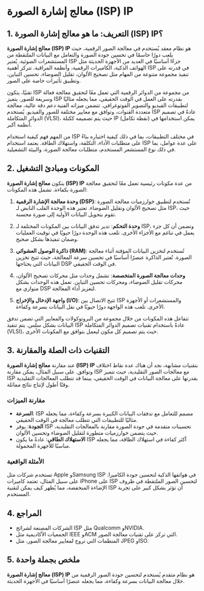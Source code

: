 # معالج إشارة الصورة (ISP) IP

## 1. التعريف: ما هو **معالج إشارة الصورة (ISP) IP**؟
**معالج إشارة الصورة (ISP) IP** هو نظام معقد يُستخدم في معالجة الصور الرقمية، حيث يلعب دورًا حاسمًا في تحسين جودة الصورة والتعامل مع البيانات الملتقطة من المستشعرات الضوئية. يُعتبر ISP جزءًا أساسيًا في العديد من الأجهزة الحديثة مثل الهواتف الذكية، الكاميرات الرقمية، وأنظمة المراقبة. تتركز أهمية ISP في قدرته على تنفيذ مجموعة متنوعة من المهام مثل تصحيح الألوان، تقليل الضوضاء، تحسين التباين، وتطبيق تأثيرات خاصة على الصور. 

تقنيًا، يتكون ISP من مجموعة من الدوائر الرقمية التي تعمل معًا لتحقيق معالجة فعالة وسريعة للصور. يتميز ISP بقدرته على العمل في الوقت الحقيقي، مما يجعله مثاليًا لتطبيقات الفيديو والتصوير الفوتوغرافي. تتضمن ميزاته الفنية دعم دقة عالية، معالجة متعددة القنوات، وتوافق مع معايير مختلفة للصور والفيديو. يُستخدم ISP عادةً في تصميم الدوائر المتكاملة (VLSI)، حيث يتم تصميمه ككتلة IP (نقطة تكامل) يمكن استخدامها في أنظمة أكبر. 

من المهم فهم كيفية استخدام ISP في مختلف التطبيقات، بما في ذلك كيفية اختياره بناءً على متطلبات الأداء، التكلفة، واستهلاك الطاقة. يعتمد استخدام ISP على عدة عوامل، بما في ذلك نوع المستشعر المستخدم، متطلبات معالجة الصورة، والبيئة التشغيلية.

## 2. المكونات ومبادئ التشغيل
يتكون **معالج إشارة الصورة (ISP) IP** من عدة مكونات رئيسية تعمل معًا لتحقيق معالجة الصورة بكفاءة. تشمل هذه المكونات:

1. **وحدة معالجة الإشارة الرقمية (DSP)**: تُستخدم لتطبيق خوارزميات معالجة الصورة مثل تصحيح الألوان وتقليل الضوضاء. تعتبر هذه الوحدة القلب النابض لـ ISP، حيث تقوم بتحويل البيانات الأولية إلى صورة محسنة.

2. **وحدة التحكم**: تدير تدفق البيانات بين المكونات المختلفة لـ ISP، وتضمن أن كل جزء يعمل في تناغم مع الأجزاء الأخرى. تلعب هذه الوحدة دورًا حيويًا في توقيت العمليات وضمان تنفيذها بشكل صحيح.

3. **ذاكرة الوصول العشوائي (RAM)**: تُستخدم لتخزين البيانات المؤقتة أثناء معالجة الصورة. تُعتبر الذاكرة عنصرًا أساسيًا في تحسين سرعة المعالجة، حيث تتيح تخزين البيانات التي يحتاجها DSP في الوقت الحقيقي.

4. **وحدات معالجة الصورة المتخصصة**: تشمل وحدات مثل محركات تصحيح الألوان، محركات تقليل الضوضاء، ومحركات تحسين التباين. تعمل هذه الوحدات بشكل متوازي مع DSP لتعزيز أداء المعالجة.

5. **واجهة الإدخال والإخراج (I/O)**: تتيح الاتصال بين ISP والمستشعرات أو الأجهزة الأخرى. تلعب هذه الواجهة دورًا حيويًا في نقل البيانات بسرعة وكفاءة.

تتفاعل هذه المكونات من خلال مجموعة من البروتوكولات والمعايير التي تضمن تدفق البيانات بشكل سلس. يتم تنفيذ ISP عادةً باستخدام تقنيات تصميم الدوائر المتكاملة (VLSI)، حيث يتم تصميم كل مكون ليعمل بتوافق مع المكونات الأخرى. 

## 3. التقنيات ذات الصلة والمقارنة
عند مقارنة **معالج إشارة الصورة (ISP) IP** بتقنيات مشابهة، نجد أن هناك عدة نقاط اختلاف وتوافق. على سبيل المثال، يمكن مقارنة ISP مع معالجات الصور التقليدية، حيث تتميز ISP بقدرتها على معالجة البيانات في الوقت الحقيقي، بينما قد تتطلب المعالجات التقليدية وقتًا أطول لإنتاج نتائج مماثلة.

### مقارنة الميزات
- **السرعة**: ISP مصمم للتعامل مع تدفقات البيانات الكبيرة بسرعة وكفاءة، مما يجعله مثاليًا للتطبيقات التي تتطلب معالجة في الوقت الحقيقي.
- **الجودة**: يوفر ISP تحسينات متقدمة في جودة الصورة مقارنة بالمعالجات التقليدية، حيث يتضمن خوارزميات متطورة لتقليل الضوضاء وتحسين الألوان.
- **الاستهلاك الطاقي**: عادةً ما يكون ISP أكثر كفاءة في استهلاك الطاقة، مما يجعله مناسبًا للأجهزة المحمولة.

### الأمثلة الواقعية
تستخدم شركات مثل Apple وSamsung ISP في هواتفها الذكية لتحسين جودة الكاميرا. على سبيل المثال، تعتمد كاميرات iPhone على ISP لتحسين الصور الملتقطة في ظروف الإضاءة المنخفضة، مما يُظهر كيف يمكن لتقنية ISP أن تؤثر بشكل كبير على تجربة المستخدم.

## 4. المراجع
- الشركات المصنعة لشرائح ISP مثل Qualcomm وNVIDIA.
- الجمعيات الأكاديمية مثل IEEE وACM التي تركز على تقنيات معالجة الصور.
- المنظمات التي تروج لمعايير معالجة الصور، مثل JPEG وISO.

## 5. ملخص بجملة واحدة
**معالج إشارة الصورة (ISP) IP** هو نظام متقدم يُستخدم لتحسين جودة الصور الرقمية من خلال معالجة البيانات بسرعة وكفاءة، مما يجعله عنصرًا أساسيًا في الأجهزة الحديثة.